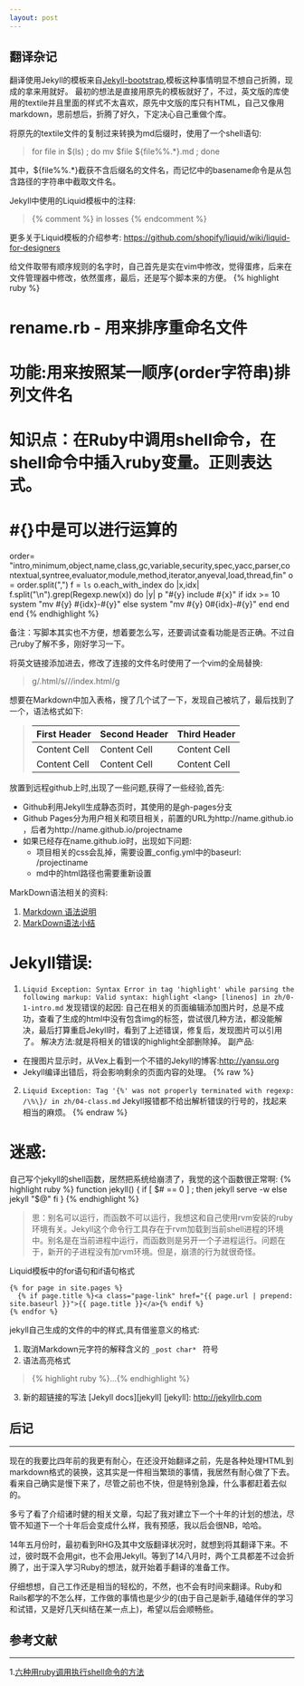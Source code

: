 ```yaml
---
layout: post 
---
```

## 翻译杂记

翻译使用Jekyll的模板来自[Jekyll-bootstrap](https://github.com/plusjade/jekyll-bootstrap),模板这种事情明显不想自己折腾，现成的拿来用就好。
最初的想法是直接用原先的模板就好了，不过，英文版的库使用的textile并且里面的样式不太喜欢，原先中文版的库只有HTML，自己又像用markdown，思前想后，折腾了好久，下定决心自己重做个库。

将原先的textile文件的复制过来转换为md后缀时，使用了一个shell语句:

> for file in $(ls)  ; do mv $file ${file%%.*}.md ; done

其中，${file%%.*}截获不含后缀名的文件名，而记忆中的basename命令是从包含路径的字符串中截取文件名。

Jekyll中使用的Liquid模板中的注释:
> {% comment %} in losses {% endcomment %}

更多关于Liquid模板的介绍参考: https://github.com/shopify/liquid/wiki/liquid-for-designers

给文件取带有顺序规则的名字时，自己首先是实在vim中修改，觉得蛋疼，后来在文件管理器中修改，依然蛋疼，最后，还是写个脚本来的方便。
{% highlight ruby %}
# rename.rb - 用来排序重命名文件
# 功能:用来按照某一顺序(order字符串)排列文件名
# 知识点：在Ruby中调用shell命令，在shell命令中插入ruby变量。正则表达式。
# #{}中是可以进行运算的
order= "intro,minimum,object,name,class,gc,variable,security,spec,yacc,parser,contextual,syntree,evaluator,module,method,iterator,anyeval,load,thread,fin"
o = order.split(",")
f = `ls`
o.each_with_index do |x,idx|
  f.split("\n").grep(Regexp.new(x)) do |y| 
    p "#{y} include #{x}" 
    if idx >= 10
      system "mv #{y} #{idx}-#{y}"
    else
      system "mv #{y} 0#{idx}-#{y}"
    end
  end
end
{% endhighlight %}

备注：写脚本其实也不方便，想着要怎么写，还要调试查看功能是否正确。不过自己ruby了解不多，刚好学习一下。

将英文链接添加进去，修改了连接的文件名时使用了一个vim的全局替换: 
> g/\.html/s//\/index\.html/g

想要在Markdown中加入表格，搜了几个试了一下，发现自己被坑了，最后找到了一个，语法格式如下:

> First Header | Second Header | Third Header
> ------------ | ------------- | ------------
> Content Cell | Content Cell  | Content Cell
> Content Cell | Content Cell  | Content Cell

放置到远程github上时,出现了一些问题,获得了一些经验,首先:

- Github利用Jekyll生成静态页时，其使用的是gh-pages分支
- Github Pages分为用户相关和项目相关，前置的URL为http://name.github.io ，后者为http://name.github.io/projectname
- 如果已经存在name.github.io时，出现如下问题:
     *  项目相关的css会乱掉，需要设置_config.yml中的baseurl: /projectiname
     *  md中的html路径也需要重新设置

MarkDown语法相关的资料:

1. [Markdown 语法说明](http://wowubuntu.com/markdown/)
2. [MarkDown语法小结 ](http://www.myexception.cn/program/1629426.html)

# Jekyll错误: 
1. `Liquid Exception: Syntax Error in tag 'highlight' while parsing the following markup: Valid syntax: highlight <lang> [linenos] in zh/0-1-intro.md`
发现错误的起因: 自己在相关的页面编辑添加图片时，总是不成功，查看了生成的html中没有包含img的标签，尝试很几种方法，都没能解决，最后打算重启Jekyll时，看到了上述错误，修复后，发现图片可以引用了。
解决方法:就是将相关的错误的highlight全部删除掉。
副产品: 
- 在搜图片显示时，从Vex上看到一个不错的Jekyll的博客:<http://yansu.org>
- Jekyll编译出错后，将会影响剩余的页面内容的处理。
{% raw %}
2. `Liquid Exception: Tag '{%' was not properly terminated with regexp: /\%\}/ in zh/04-class.md` 
Jekyll报错都不给出解析错误的行号的，找起来相当的麻烦。
{% endraw %}
# 迷惑: 
自己写个jekyll的shell函数，居然把系统给崩溃了，我觉的这个函数很正常啊:
{% highlight ruby %}
function jekyll() {
   if [  $# ==  0  ] ; then
      jekyll serve -w
   else
      jekyll "$@"
   fi
 }
{% endhighlight %}
> 思：别名可以运行，而函数不可以运行，我想这和自己使用rvm安装的ruby环境有关。Jekyll这个命令行工具存在于rvm加载到当前shell进程的环境中。别名是在当前进程中运行，而函数则是另开一个子进程运行。问题在于，新开的子进程没有加rvm环境。但是，崩溃的行为就很奇怪。

Liquid模板中的for语句和if语句格式

    {% for page in site.pages %}
      {% if page.title %}<a class="page-link" href="{{ page.url | prepend: site.baseurl }}">{{ page.title }}</a>{% endif %}
    {% endfor %}


jekyll自己生成的文件的中的样式,具有借鉴意义的格式:

1. 取消Markdown元字符的解释含义的 `_post char* ` 符号 
2. 语法高亮格式
> {% highlight ruby %}...{% endhighlight %}

3. 新的超链接的写法 [Jekyll docs][jekyll]
[jekyll]:    http://jekyllrb.com

## 后记
----
现在的我要比四年前的我更有耐心，在还没开始翻译之前，先是各种处理HTML到markdown格式的装换，这其实是一件相当繁琐的事情，我居然有耐心做了下去。看来自己确实是慢下来了，尽管之前也不快，但是特别急躁，什么事都赶着去似的。

多亏了看了介绍诸时健的相关文章，勾起了我对建立下一个十年的计划的想法，尽管不知道下一个十年后会变成什么样，我有预感，我以后会很NB，哈哈。

14年五月份时，最初看到RHG及其中文版翻译状况时，就想到将其翻译下来。不过，彼时既不会用git，也不会用Jekyll。等到了14八月时，两个工具都差不过会折腾了，出于深入学习Ruby的想法，就开始着手翻译的准备工作。

仔细想想，自己工作还是相当的轻松的，不然，也不会有时间来翻译。Ruby和Rails都学的不怎么样，工作做的事情也是少少的(由于自己是新手,磕磕伴伴的学习和试错，又是好几天纠结在某一点上)，希望以后会顺畅些。

## 参考文献
----
1.[六种用ruby调用执行shell命令的方法](http://blackanger.blog.51cto.com/140924/43730/)

